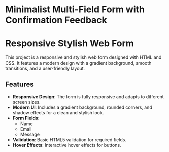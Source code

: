 # Minimalist Multi-Field Form with Confirmation Feedback

# Responsive Stylish Web Form

This project is a responsive and stylish web form designed with HTML and CSS. It features a modern design with a gradient background, smooth transitions, and a user-friendly layout.

## Features

- **Responsive Design**: The form is fully responsive and adapts to different screen sizes.
- **Modern UI**: Includes a gradient background, rounded corners, and shadow effects for a clean and stylish look.
- **Form Fields**:
  - Name
  - Email
  - Message
- **Validation**: Basic HTML5 validation for required fields.
- **Hover Effects**: Interactive hover effects for buttons.
